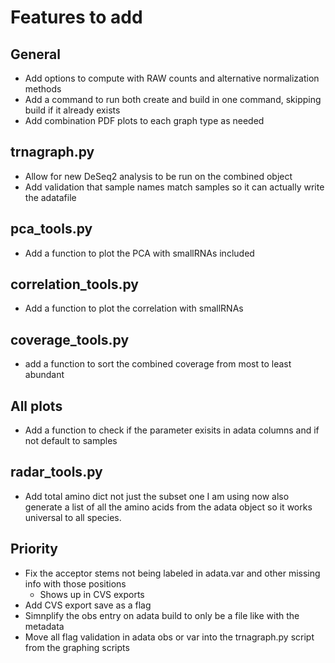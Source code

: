 # Features to add

## General

* Add options to compute with RAW counts and alternative normalization methods
* Add a command to run both create and build in one command, skipping build if it already exists
* Add combination PDF plots to each graph type as needed

## trnagraph.py

* Allow for new DeSeq2 analysis to be run on the combined object
* Add validation that sample names match samples so it can actually write the adatafile

## pca_tools.py

* Add a function to plot the PCA with smallRNAs included

## correlation_tools.py

* Add a function to plot the correlation with smallRNAs

## coverage_tools.py

* add a function to sort the combined coverage from most to least abundant

## All plots

* Add a function to check if the parameter exisits in adata columns and if not default to samples

## radar_tools.py

* Add total amino dict not just the subset one I am using now also generate a list of all the amino acids from the adata object so it works universal to all species.

## Priority

* Fix the acceptor stems not being labeled in adata.var and other missing info with those positions
  * Shows up in CVS exports
* Add CVS export save as a flag
* Simnplify the obs entry on adata build to only be a file like with the metadata
* Move all flag validation in adata obs or var into the trnagraph.py script from the graphing scripts